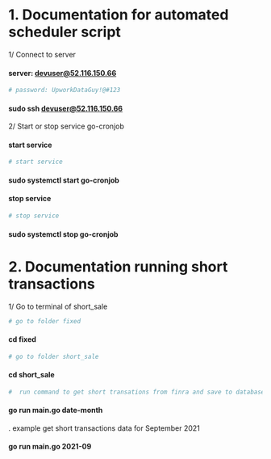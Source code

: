 # 1. Documentation for automated scheduler script
1/ Connect to server 
#### server: devuser@52.116.150.66 

```bash
# password: UpworkDataGuy!@#123
```
#### sudo ssh devuser@52.116.150.66

2/ Start or stop service go-cronjob
#### start service
```bash
# start service
```
#### sudo systemctl start go-cronjob

#### stop service
```bash
# stop service
```
#### sudo systemctl stop go-cronjob

# 2. Documentation running short transactions 
1/ Go to terminal of short_sale

```bash
# go to folder fixed
```
#### cd fixed

```bash
# go to folder short_sale
```
#### cd short_sale

```bash
#  run command to get short transations from finra and save to database
```
#### go run main.go date-month
. example get short transactions data for September 2021 
#### go run main.go 2021-09

